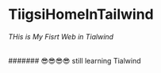 # TiigsiHomeInTailwind



###### THis is My Fisrt Web in Tialwind
####### 😎😎😎😎 still learning Tialwind